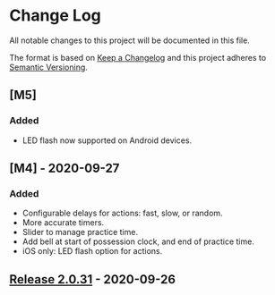 # Change Log
All notable changes to this project will be documented in this file.

The format is based on [Keep a Changelog](http://keepachangelog.com/)
and this project adheres to [Semantic Versioning](http://semver.org/).

## [M5]
### Added
- LED flash now supported on Android devices.

## [M4] - 2020-09-27
### Added
- Configurable delays for actions: fast, slow, or random.
- More accurate timers.
- Slider to manage practice time.
- Add bell at start of possession clock, and end of practice time.
- iOS only: LED flash option for actions.

## [Release 2.0.31] - 2020-09-26

[Unreleased]: https://github.com/speaking-in-code/foostrainer3/compare/master...HEAD
[Release 2.0.31]: https://github.com/speaking-in-code/foostrainer3/compare/HEAD...2.0.31
[Release 2.0.32]: https://github.com/speaking-in-code/foostrainer3/compare/2.0.31...2.0.32
[Release 2.0.34]: https://github.com/speaking-in-code/foostrainer3/compare/2.0.32...2.0.34
